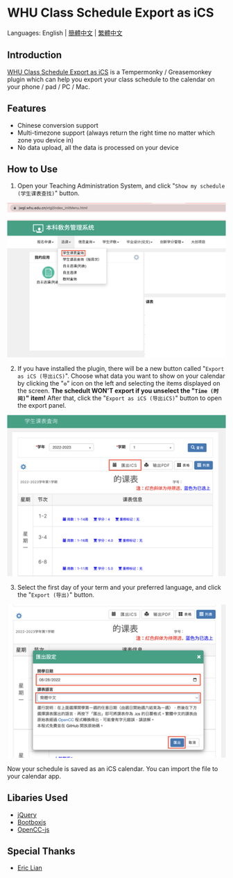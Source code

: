 # WHU Class Schedule Export as iCS

Languages: English | [簡體中文](README-SC.md) | [繁體中文](README-TC.md)

## Introduction

[WHU Class Schedule Export  as iCS](#) is a Tempermonky / Greasemonkey plugin which can help you export your class schedule to the calendar on your phone / pad / PC / Mac.

## Features

- Chinese conversion support
- Multi-timezone support (always return the right time no matter which zone you device in)
- No data upload, all the data is processed on your device

## How to Use

1. Open your Teaching Administration System, and click "```Show my schedule (学生课表查找)```" button.

![](res/main_menu.png)

2. If you have installed the plugin, there will be a new button called "```Export as iCS (导出iCS)```". Choose what data you want to show on your calendar by clicking the "```⚙```" icon on the left and selecting the items displayed on the screen. **The schedult WON'T export if you unselect the "```Time (时间)```" item!** After that, click the "```Export as iCS (导出iCS)```" button to open the export panel.

![](res/step1.png)

3. Select the first day of your term and your preferred language, and click the "```Export (导出)```" button.

![](res/step2.png)

Now your schedule is saved as an iCS calendar. You can import the file to your calendar app.

## Libaries Used

- [jQuery](https://jquery.com/)
- [Bootboxjs](http://bootboxjs.com/)
- [OpenCC-js](https://github.com/nk2028/opencc-js)
  
## Special Thanks

- [Eric Lian](https://github.com/ExerciseBook)